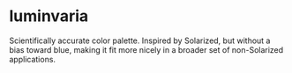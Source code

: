 # luminvaria

Scientifically accurate color palette. Inspired by Solarized, but without a
bias toward blue, making it fit more nicely in a broader set of non-Solarized
applications.
